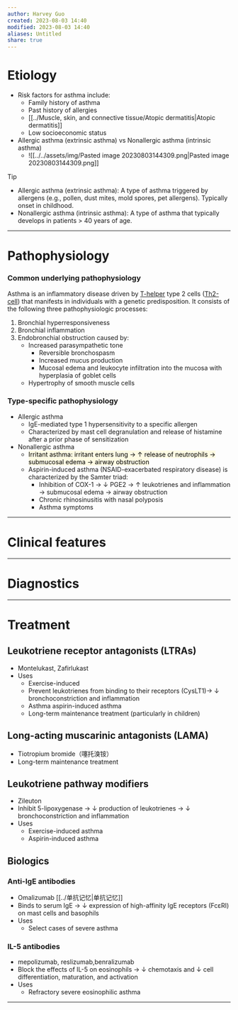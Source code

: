 ```yaml
---
author: Harvey Guo
created: 2023-08-03 14:40
modified: 2023-08-03 14:40
aliases: Untitled
share: true
---
```

# Etiology
- Risk factors for asthma include:
    - Family history of asthma
    - Past history of allergies
    - [[../Muscle, skin, and connective tissue/Atopic dermatitis|Atopic dermatitis]]
    - Low socioeconomic status
- Allergic asthma (extrinsic asthma) vs Nonallergic asthma (intrinsic asthma)
	-  ![[../../assets/img/Pasted image 20230803144309.png|Pasted image 20230803144309.png]]
>[!tip] 
> - Allergic asthma (extrinsic asthma): A type of asthma triggered by allergens (e.g., pollen, dust mites, mold spores, pet allergens). Typically onset in childhood.
> - Nonallergic asthma (intrinsic asthma): A type of asthma that typically develops in patients > 40 years of age.

---
# Pathophysiology
### Common underlying pathophysiology
Asthma is an inflammatory disease driven by [T-helper](https://next.amboss.com/us/article/x50Emg#Z6a2460ca0dfc90387c336ab076439b5c) type 2 cells ([Th2-cell](https://next.amboss.com/us/article/x50Emg#Z59080180352611810fa453a84c8c48cd)) that manifests in individuals with a genetic predisposition. It consists of the following three pathophysiologic processes:

1. Bronchial hyperresponsiveness
2. Bronchial inflammation
3. Endobronchial obstruction caused by:
	- Increased parasympathetic tone
		- Reversible bronchospasm
		- Increased mucus production
		- Mucosal edema and leukocyte infiltration into the mucosa with hyperplasia of goblet cells
	- Hypertrophy of smooth muscle cells
### Type-specific pathophysiology
- Allergic asthma
	- IgE-mediated type 1 hypersensitivity to a specific allergen
	- Characterized by mast cell degranulation and release of histamine after a prior phase of sensitization
- Nonallergic asthma
	- <mark style="background: #FFF3A34A;">Irritant asthma: irritant enters lung → ↑ release of neutrophils → submucosal edema → airway obstruction</mark>
	- Aspirin-induced asthma (NSAID-exacerbated respiratory disease) is characterized by the Samter triad:
		- Inhibition of COX-1 → ↓ PGE2  → ↑ leukotrienes and inflammation → submucosal edema → airway obstruction
		- Chronic rhinosinusitis with nasal polyposis
		- Asthma symptoms

---
# Clinical features


---
# Diagnostics


---
# Treatment
## Leukotriene receptor antagonists (LTRAs)
- Montelukast, Zafirlukast
- Uses
	- Exercise-induced
	- Prevent leukotrienes from binding to their receptors (CysLT1)→ ↓ bronchoconstriction and inflammation
	- Asthma aspirin-induced asthma
	- Long-term maintenance treatment (particularly in children)
## Long-acting muscarinic antagonists (LAMA)
- Tiotropium bromide（噻托溴铵）
- Long-term maintenance treatment
## Leukotriene pathway modifiers
- Zileuton
- Inhibit 5-lipoxygenase → ↓ production of leukotrienes → ↓ bronchoconstriction and inflammation
- Uses
	- Exercise-induced asthma
	- Aspirin-induced asthma
## Biologics
### Anti-IgE antibodies
- Omalizumab [[../单抗记忆|单抗记忆]]
- Binds to serum IgE → ↓ expression of high-affinity IgE receptors (FcεRI) on mast cells and basophils
- Uses
	- Select cases of severe asthma
### IL-5 antibodies
-  mepolizumab, reslizumab,benralizumab
- Block the effects of IL-5 on eosinophils → ↓ chemotaxis and ↓ cell differentiation, maturation, and activation
- Uses
	- Refractory severe eosinophilic asthma

---
